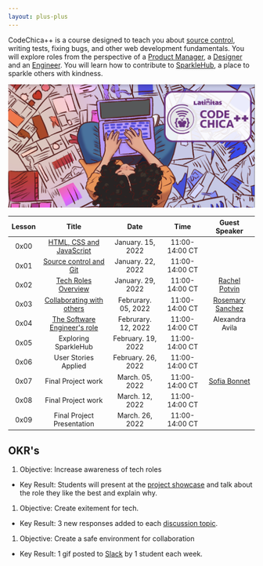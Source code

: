 ```yaml
---
layout: plus-plus
---
```


CodeChica++ is a course designed to teach you about [source control](./guides/git.html),
writing tests, fixing bugs, and other web development fundamentals.
You will explore roles from the perspective of a [Product Manager](./roles/product-manager.html),
a [Designer](./roles/designer.html) and an [Engineer](./roles/software-engineer.html).
You will learn how to contribute to [SparkleHub][sparklehub],
a place to sparkle others with kindness.

![Chica Coding](/assets/images/chica-coding-plus-plus-top-view.png)

| Lesson | Title | Date | Time | Guest Speaker |
| :---: | :---: | :---: | :---: | :---: |
| 0x00 | [HTML, CSS and JavaScript](./lessons/0x00/) | January. 15, 2022 | 11:00-14:00 CT | |
| 0x01 | [Source control and Git](./lessons/0x01/)   | January. 22, 2022 | 11:00-14:00 CT | |
| 0x02 | [Tech Roles Overview](./lessons/0x02/)      | January. 29, 2022 | 11:00-14:00 CT | [Rachel Potvin](https://github.com/rachelpotvin) |
| 0x03 | [Collaborating with others](./lessons/0x03/) | Februrary. 05, 2022 | 11:00-14:00 CT | [Rosemary Sanchez](https://github.com/rrrosemaryyy) |
| 0x04 | [The Software Engineer's role](./lessons/0x04/) | Februrary. 12, 2022 | 11:00-14:00 CT | Alexandra Avila |
| 0x05 | Exploring SparkleHub   | February. 19, 2022 | 11:00-14:00 CT | |
| 0x06 | User Stories Applied | February. 26, 2022 | 11:00-14:00 CT | |
| 0x07 | Final Project work | March. 05, 2022 | 11:00-14:00 CT | [Sofia Bonnet](https://github.com/sofiatwins) |
| 0x08 | Final Project work | March. 12, 2022 | 11:00-14:00 CT | |
| 0x09 | Final Project Presentation | March. 26, 2022 | 11:00-14:00 CT | |

## OKR's

1. Objective: Increase awareness of tech roles
  * Key Result: Students will present at the [project showcase][project] and talk about the role they like the best and explain why.
1. Objective: Create exitement for tech.
  * Key Result: 3 new responses added to each [discussion topic](https://github.com/CodeChica/plus-plus/discussions).
1. Objective: Create a safe environment for collaboration
  * Key Result: 1 gif posted to [Slack][slack] by 1 student each week.

[slack]: ./guides/slack.html
[sparklehub]: https://github.com/CodeChica/SparkleHub-lite
[zoom]: https://zoom.us/
[recordings]: https://codechica-plus-plus.slack.com/archives/C02EQF56ULW
[calendar]: https://calendar.google.com/calendar/u/0?cid=Y2xhc3Nyb29tMTA5OTkzMzI5MTI2NDM0MzIwNjMxQGdyb3VwLmNhbGVuZGFyLmdvb2dsZS5jb20
[registration]: https://www.eventbrite.com/e/code-chica-advanced-coding-program-cohort-2-saturdays-tickets-215146768777
[project]: ./lessons/0x09/

